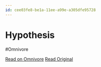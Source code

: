 ```yaml
---
id: cee03fe8-be1a-11ee-a99e-a305dfe95728
---
```


# Hypothesis
#Omnivore

[Read on Omnivore](https://omnivore.app/me/hypothesis-18d51bbe339)
[Read Original](https://hypothes.is/a/7iMfJr4YEe6hcLMa_Mlx4A)

